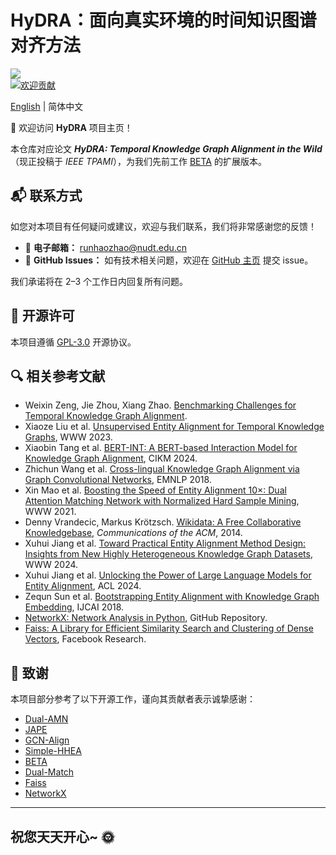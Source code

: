 
# HyDRA：面向真实环境的时间知识图谱对齐方法

![](https://img.shields.io/badge/version-0.0.1-blue)  
[![欢迎贡献](https://img.shields.io/badge/Contributions-Welcome-brightgreen.svg?style=flat-square)](https://github.com/Valorosophy/HyDRA/issues)

[English](./README.md) | 简体中文

🎉 欢迎访问 **HyDRA** 项目主页！

本仓库对应论文 ***HyDRA: Temporal Knowledge Graph Alignment in the Wild***（现正投稿于 *IEEE TPAMI*），为我们先前工作 [BETA](https://github.com/DexterZeng/BETA) 的扩展版本。

## 📬 联系方式

如您对本项目有任何疑问或建议，欢迎与我们联系，我们将非常感谢您的反馈！

- 📧 **电子邮箱：** runhaozhao@nudt.edu.cn  
- 📝 **GitHub Issues：** 如有技术相关问题，欢迎在 [GitHub 主页](https://github.com/Valorosophy/HyDRA/issues) 提交 issue。

我们承诺将在 2–3 个工作日内回复所有问题。

## 📄 开源许可

本项目遵循 [GPL-3.0](LICENSE) 开源协议。

## 🔍 相关参考文献

- Weixin Zeng, Jie Zhou, Xiang Zhao. [Benchmarking Challenges for Temporal Knowledge Graph Alignment](https://api.semanticscholar.org/CorpusID:273501043).  
- Xiaoze Liu et al. [Unsupervised Entity Alignment for Temporal Knowledge Graphs](https://doi.org/10.1145/3543507.3583381), WWW 2023.  
- Xiaobin Tang et al. [BERT-INT: A BERT-based Interaction Model for Knowledge Graph Alignment](https://doi.org/10.1145/3543507.3583381), CIKM 2024.  
- Zhichun Wang et al. [Cross-lingual Knowledge Graph Alignment via Graph Convolutional Networks](https://doi.org/10.18653/v1/d18-1032), EMNLP 2018.  
- Xin Mao et al. [Boosting the Speed of Entity Alignment 10×: Dual Attention Matching Network with Normalized Hard Sample Mining](https://doi.org/10.1145/3442381.3449897), WWW 2021.  
- Denny Vrandecic, Markus Krötzsch. [Wikidata: A Free Collaborative Knowledgebase](https://doi.org/10.1145/2629489), *Communications of the ACM*, 2014.  
- Xuhui Jiang et al. [Toward Practical Entity Alignment Method Design: Insights from New Highly Heterogeneous Knowledge Graph Datasets](https://doi.org/10.1145/3589334.3645720), WWW 2024.  
- Xuhui Jiang et al. [Unlocking the Power of Large Language Models for Entity Alignment](https://aclanthology.org/2024.acl-long.408), ACL 2024.  
- Zequn Sun et al. [Bootstrapping Entity Alignment with Knowledge Graph Embedding](https://doi.org/10.24963/ijcai.2018/611), IJCAI 2018.  
- [NetworkX: Network Analysis in Python](https://github.com/networkx/networkx), GitHub Repository.  
- [Faiss: A Library for Efficient Similarity Search and Clustering of Dense Vectors](https://github.com/facebookresearch/faiss), Facebook Research.  

## 🙏 致谢

本项目部分参考了以下开源工作，谨向其贡献者表示诚挚感谢：

- [Dual-AMN](https://github.com/MaoXinn/Dual-AMN)  
- [JAPE](https://github.com/nju-websoft/JAPE)  
- [GCN-Align](https://github.com/1049451037/GCN-Align)  
- [Simple-HHEA](https://github.com/IDEA-FinAI/Simple-HHEA)  
- [BETA](https://github.com/DexterZeng/BETA)  
- [Dual-Match](https://github.com/ZJU-DAILY/DualMatch/)  
- [Faiss](https://github.com/facebookresearch/faiss)  
- [NetworkX](https://github.com/networkx/networkx)

---

## 祝您天天开心~ 🌞
